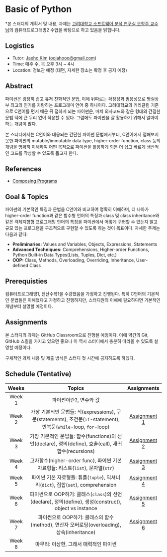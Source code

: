 # Basic of Python

*본 스터디의 계획서 및 내용, 과제는 [고려대학교 소프트웨어 분석 연구실 오학주 교수님](http://prl.korea.ac.kr/~pronto/home/)의 컴퓨터프로그래밍2 수업을 바탕으로 하고 있음을 밝힙니다.

## Logistics
- Tutor: [Jaeho Kim](https://oojahooo.github.io) (oojahooo@gmail.com)
- Time: 매주 수, 목 오후 3시 ~ 4시
- Location: 정보관 예정 (대면, 자세한 장소는 확정 후 공지 예정)

## Abstract
파이썬은 굉장히 쉽고 유저 친화적인 문법, 이에 뒤따르는 확장성과 범용성으로 명실상부 최고의 인기를 자랑하는 프로그래미 언어 중 하나이다.
고려대학교의 커리큘럼 기준으로 C언어를 먼저 배운 뒤 접하게 되는 파이썬은, 마치 의사코드와 같은 형태의 간결한 문법 덕에 큰 무리 없이 적응할 수 있다.
그럼에도 파이썬을 잘 활용하기 위해서 알아야 하는 개념이 많다.

본 스터디에서는 C언어와 대응되는 간단한 파이썬 문법에서부터, C언어에서 접해보지 못한 파이썬의 mutable/immutable data type, higher-order function, class 등의 개념을 명확히 이해하여 어떤 목적으로 파이썬을 활용하게 되든 더 쉽고 빠르게 생산적인 코드를 작성할 수 있도록 돕고자 한다.

## References
- [Composing Programs](https://composingprograms.com)

## Goal & Topics
파이썬의 기본적인 특징과 문법을 C언어와 비교하여 명확히 이해하며, 더 나아가 higher-order function과 같은 함수형 언어의 특징과 class 및 class inheritance와 같은 객체지향형 프로그래밍 언어의 특징을 파이썬에서 어떻게 구현할 수 있는지 알고 규모 있는 프로그램을 구조적으로 구현할 수 있도록 하는 것이 목표이다.
자세한 주제는 다음과 같다:

- **Preliminaries:** Values and Variables, Objects, Expressions, Statements
- **Advanced Techniques:** Comprehensions, Higher-order Functions, Python Built-in Data Types(Lists, Tuples, Dict, etc.)
- **OOP:** Class, Methods, Overloading, Overriding, Inheritance, User-defined Class

## Prerequisties
컴퓨터프로그래밍1, 전산수학1을 수강했음을 가정하고 진행된다.
특히 C언어의 기본적인 문법들은 이해했다고 가정하고 진행하지만, 스터디원의 이해에 필요하다면 기본적인 개념부터 설명할 예정이다.

## Assignments
본 스터디의 과제는 GitHub Classroom으로 진행될 예정이다.
이에 약간의 Git, GitHub 스킬을 가지고 있으면 좋으나 이 역시 스터디에서 충분히 따라올 수 있도록 설명할 예정이다.

구체적인 과제 내용 및 제출 방식은 스터디 첫 시간에 공지하도록 하겠다.

## Schedule (Tentative)
|Weeks|Topics|Assignments|
|:---:|:---:|:---:|
|Week 1|파이썬이란?, 변수와 값||
|Week 2|가장 기본적인 문법들: 식(expressions), 구문(statements), 조건문(`if`-statement), 반복문(`while`-loop, `for`-loop)|[Assignment 1](https://classroom.github.com/a/0KSFhKpQ)|
|Week 3|가장 기본적인 문법들: 함수(functions)의 선언(declare), 정의(define), 호출(call), 재귀함수(recursions)|[Assignment 2](https://classroom.github.com/a/G4GTBeZ6)|
|Week 4|고차함수(higher-order func), 파이썬 기본 자료형들: 리스트(`list`), 문자열(`str`)|[Assignment 3](https://classroom.github.com/a/i1r-WVe1)|
|Week 5|파이썬 기본 자료형들: 튜플(`tuple`), 딕셔너리(`dict`), 집합(`set`), comprehension|[Assignment 4](https://classroom.github.com/a/sNAEm7hm)|
|Week 6|파이썬으로 OOP하기: 클래스(`class`)의 선언(declare), 정의(define), 생성(construct), object vs instance|[Assignment 5](https://classroom.github.com/a/9NnlTSIz)|
|Week 7|파이썬으로 OOP하기: 클래스의 함수(method), 연산자 오버로딩(overloading), 상속(inheritance)|[Assignment 6](https://classroom.github.com/a/i3CBszZI)|
|Week 8|마무리: 이상한, 그래서 매력적인 파이썬||
